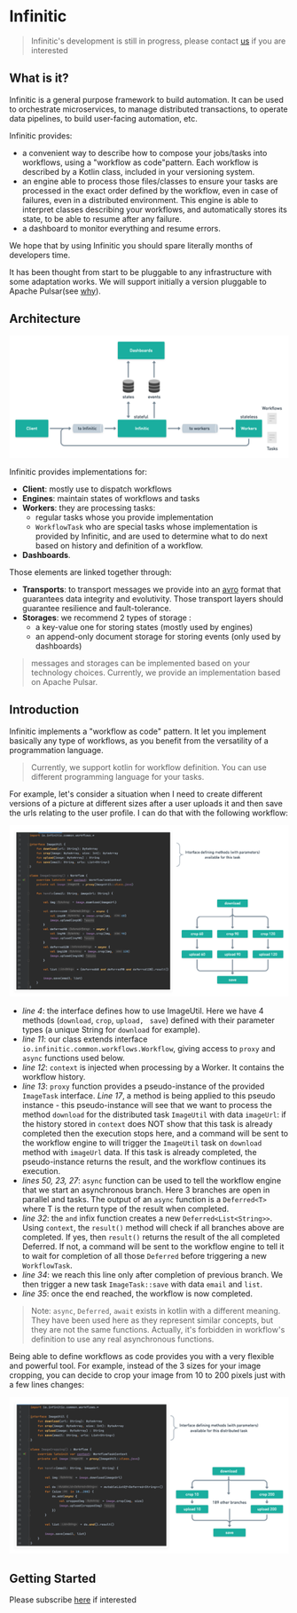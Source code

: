 



# Infinitic

> Infinitic's development is still in progress, please contact [us](mailto://gilles(at)infinitic.io) if you are interested

## What is it?

Infinitic is a general purpose framework to build automation. It can be used to orchestrate microservices, to manage distributed transactions, to operate data pipelines, to build user-facing automation, etc.

Infinitic provides:

* a convenient way to describe how to compose your jobs/tasks into workflows, using a "workflow as code"pattern. Each workflow is described by a Kotlin class, included in your versioning system.
* an engine able to process those files/classes to ensure your tasks are processed in the exact order defined by the workflow, even in case of failures, even in a distributed environment. This engine is able to interpret classes describing your workflows, and automatically stores its state, to be able to resume after any failure.
* a dashboard to monitor everything and resume errors.

We hope that by using Infinitic you should spare literally months of developers time.

It has been thought from start to be pluggable to any infrastructure with some adaptation works. We will support initially a version pluggable to Apache Pulsar(see [why](https://medium.com/@gillesbarbier/building-an-event-driven-orchestration-engine-bf62d45aef5d?source=friends_link&sk=22528e7580f94f5835e760ad3556c16f)).

## Architecture

![Architecture](.github/images/Readme/architecture.png)

Infinitic provides implementations for:

* **Client**: mostly use to dispatch workflows
* **Engines**: maintain states of workflows and tasks
* **Workers**: they are processing tasks:
  * regular tasks whose you provide implementation
  * `WorkflowTask` who are special tasks whose implementation is provided by Infinitic, and are used to determine what to do next based on history and definition of a workflow.
*  **Dashboards**.

Those elements are linked together through:

- **Transports**: to transport messages we provide into an [avro](http://avro.apache.org/docs/current/) format that guarantees data integrity and evolutivity. Those transport layers should guarantee resilience and fault-tolerance.
- **Storages**: we recommend 2 types of storage :
  - a key-value one for storing states (mostly used by engines)
  - an append-only document storage for storing events (only used by dashboards)

> messages and storages can be implemented based on your technology choices.  Currently, we provide an implementation based on Apache Pulsar.

## Introduction

Infinitic implements a "workflow as code" pattern. It let you implement basically any type of workflows, as you benefit from the versatility of a programmation language.

> Currently, we support kotlin for workflow definition. You can use different programming language for your tasks.

For example, let's consider a situation when  I need to create different versions of a picture at different sizes after a user uploads it and then save the urls relating to the user profile. I can do that with the following workflow:

![ImageTask](.github/images/Readme/ImageTask-3.png)

- *line 4*: the interface defines how to use ImageUtil. Here we have 4 methods (`download`, `crop`, `upload, ` `save`) defined with their parameter types (a unique String for `download` for example).
- *line 11*: our class extends interface `io.infinitic.common.workflows.Workflow`, giving access to `proxy` and `async` functions used below.
- *line 12*: `context` is injected when processing by a Worker. It contains the workflow history.
- *line 13*: `proxy` function provides a pseudo-instance of the provided `ImageTask`  interface. *Line 17*, a method is being applied to this pseudo instance - this pseudo-instance will see that we want to process the method `download` for the distributed task `ImageUtil` with data `imageUrl`: if the history stored in `context` does NOT show that this task is already completed then the execution stops here, and a command will be sent to the workflow engine to will trigger the `ImageUtil` task on `download` method with `imageUrl` data. If this task is already completed, the pseudo-instance returns the result, and the workflow continues its execution.
- *lines 50, 23, 27*: `async` function can be used to tell the workflow engine that we start an asynchronous branch. Here 3 branches are open in parallel and tasks. The output of an `async` function is a `Deferred<T>` where T is the return type of the result when completed.
- *line 32*: the `and` infix function creates a new `Deferred<List<String>>`. Using `context`, the `result()` method will check if all branches above are completed. If yes, then `result()` returns the result of the all completed Deferred. If not, a command will be sent to the workflow engine to tell it to wait for completion of all those `Deferred` before triggering a new `WorkflowTask`.
- *line 34*: we reach this line only after completion of previous branch. We then trigger a new task `ImageTask::save` with data `email` and `list`.
- *line 35*: once the end reached, the workflow is now completed.

> Note: `async`, `Deferred`, `await` exists in kotlin with a different meaning. They have been used here as they represent similar concepts, but they are not the same functions. Actually, it's forbidden in workflow's definition to use any real asynchronous functions.

Being able to define workflows as code provides you with a very flexible and powerful tool. For example, instead of the 3 sizes for your image cropping, you can decide to crop your image from 10 to 200 pixels just with a few lines changes:

![ImageTask](.github/images/Readme/ImageTask-200.png)

## Getting Started

Please subscribe [here](https://zenaton.com/v2) if interested
